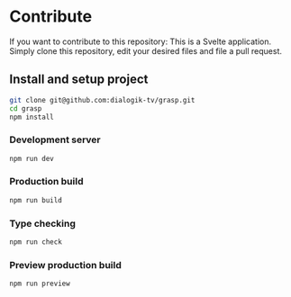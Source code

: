 # Contribute

If you want to contribute to this repository: This is a Svelte application. Simply clone this repository, edit your desired files and file a pull request.

## Install and setup project
```bash
git clone git@github.com:dialogik-tv/grasp.git
cd grasp
npm install
```

### Development server
```bash
npm run dev
```

### Production build
```bash
npm run build
```

### Type checking
```bash
npm run check
```

### Preview production build
```bash
npm run preview
```